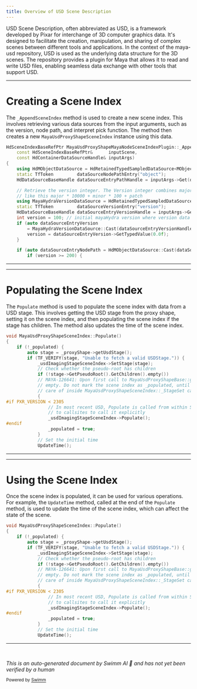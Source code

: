 ```yaml
---
title: Overview of USD Scene Description
---
```


USD Scene Description, often abbreviated as USD, is a framework developed by Pixar for interchange of 3D computer graphics data. It's designed to facilitate the creation, manipulation, and sharing of complex scenes between different tools and applications. In the context of the maya-usd repository, USD is used as the underlying data structure for the 3D scenes. The repository provides a plugin for Maya that allows it to read and write USD files, enabling seamless data exchange with other tools that support USD.

<SwmSnippet path="/lib/mayaUsd/sceneIndex/proxyShapeSceneIndexPlugin.cpp" line="91">

---

# Creating a Scene Index

The `_AppendSceneIndex` method is used to create a new scene index. This involves retrieving various data sources from the input arguments, such as the version, node path, and interpret pick function. The method then creates a new `MayaUsdProxyShapeSceneIndex` instance using this data.

```c++
HdSceneIndexBaseRefPtr MayaUsdProxyShapeMayaNodeSceneIndexPlugin::_AppendSceneIndex(
    const HdSceneIndexBaseRefPtr&      inputScene,
    const HdContainerDataSourceHandle& inputArgs)
{
    using HdMObjectDataSource = HdRetainedTypedSampledDataSource<MObject>;
    static TfToken         dataSourceNodePathEntry("object");
    HdDataSourceBaseHandle dataSourceEntryPathHandle = inputArgs->Get(dataSourceNodePathEntry);

    // Retrieve the version integer. The Version integer combines major, minor, and patch number
    // like this major * 10000 + minor * 100 + patch
    using MayaHydraVersionDataSource = HdRetainedTypedSampledDataSource<int>;
    static TfToken         dataSourceVersionEntry("version");
    HdDataSourceBaseHandle dataSourceEntryVersionHandle = inputArgs->Get(dataSourceVersionEntry);
    int version = 100; // initial mayaHydra version where version data source had not been defined
    if (auto dataSourceEntryVersion
        = MayaHydraVersionDataSource::Cast(dataSourceEntryVersionHandle)) {
        version = dataSourceEntryVersion->GetTypedValue(0.0f);
    }

    if (auto dataSourceEntryNodePath = HdMObjectDataSource::Cast(dataSourceEntryPathHandle)) {
        if (version >= 200) {
```

---

</SwmSnippet>

<SwmSnippet path="/lib/mayaUsd/sceneIndex/proxyShapeSceneIndexPlugin.cpp" line="356">

---

# Populating the Scene Index

The `Populate` method is used to populate the scene index with data from a USD stage. This involves getting the USD stage from the proxy shape, setting it on the scene index, and then populating the scene index if the stage has children. The method also updates the time of the scene index.

```c++
void MayaUsdProxyShapeSceneIndex::Populate()
{
    if (!_populated) {
        auto stage = _proxyShape->getUsdStage();
        if (TF_VERIFY(stage, "Unable to fetch a valid USDStage.")) {
            _usdImagingStageSceneIndex->SetStage(stage);
            // Check whether the pseudo-root has children
            if (!stage->GetPseudoRoot().GetChildren().empty())
            // MAYA-126641: Upon first call to MayaUsdProxyShapeBase::getUsdStage, the stage may be
            // empty. Do not mark the scene index as _populated, until stage is full. This is taken
            // care of inside MayaUsdProxyShapeSceneIndex::_StageSet callback.
            {
#if PXR_VERSION < 2305
                // In most recent USD, Populate is called from within SetStage, so there is no need
                // to callsites to call it explicitly
                _usdImagingStageSceneIndex->Populate();
#endif
                _populated = true;
            }
            // Set the initial time
            UpdateTime();
```

---

</SwmSnippet>

<SwmSnippet path="/lib/mayaUsd/sceneIndex/proxyShapeSceneIndexPlugin.cpp" line="356">

---

# Using the Scene Index

Once the scene index is populated, it can be used for various operations. For example, the `UpdateTime` method, called at the end of the `Populate` method, is used to update the time of the scene index, which can affect the state of the scene.

```c++
void MayaUsdProxyShapeSceneIndex::Populate()
{
    if (!_populated) {
        auto stage = _proxyShape->getUsdStage();
        if (TF_VERIFY(stage, "Unable to fetch a valid USDStage.")) {
            _usdImagingStageSceneIndex->SetStage(stage);
            // Check whether the pseudo-root has children
            if (!stage->GetPseudoRoot().GetChildren().empty())
            // MAYA-126641: Upon first call to MayaUsdProxyShapeBase::getUsdStage, the stage may be
            // empty. Do not mark the scene index as _populated, until stage is full. This is taken
            // care of inside MayaUsdProxyShapeSceneIndex::_StageSet callback.
            {
#if PXR_VERSION < 2305
                // In most recent USD, Populate is called from within SetStage, so there is no need
                // to callsites to call it explicitly
                _usdImagingStageSceneIndex->Populate();
#endif
                _populated = true;
            }
            // Set the initial time
            UpdateTime();
```

---

</SwmSnippet>

&nbsp;

_This is an auto-generated document by Swimm AI 🌊 and has not yet been verified by a human_

<SwmMeta version="3.0.0" repo-id="Z2l0aHViJTNBJTNBbWF5YS11c2QlM0ElM0FnaWxhZG5hdm90" repo-name="maya-usd"><sup>Powered by [Swimm](/)</sup></SwmMeta>
